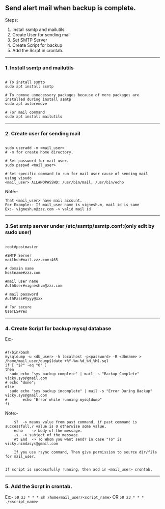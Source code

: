 ## Send alert mail when backup is complete. 

Steps:

1. Install ssmtp and mailutils
2. Create User for sending mail
3. Set SMTP Server
4. Create Script for backup
5. Add the Scrpt in crontab.
----------------------------------------------------------------------------------------------------------

### 1. Install ssmtp and mailutils 
```

# To install ssmtp
sudo apt install ssmtp 

# To remove unnecessory packages because of more packages are installed during install ssmtp
sudo apt autoremove 

# For mail command
sudo apt install mailutils 

```
----------------------------------------------------------------------------------------------------------

### 2. Create user for sending mail 
```

sudo useradd -m <mail_user>
# -m for create home directory.

# Set password for mail user.
sudo passwd <mail_user>

# Set specific command to run for mail user cause of sending mail using visudo
<mail_user> ALL#NOPASSWD: /usr/bin/mail, /usr/bin/echo
```
Note:-
```
That <mail_user> have mail account.
For Example:- If mail_user name is vignesh.m, mail id is same 
Ex:- vignesh.m@zzz.com -> valid mail id
```
----------------------------------------------------------------------------------------------------------

### 3.Set smtp server under /etc/ssmtp/ssmtp.conf:(only edit by sudo user) 
```

root#postmaster

#SMTP Server
mailhub#mail.zzz.com:465

# domain name
hostname#zzz.com

#mail user name
AuthUser#vignesh.m@zzz.com

# mail password
AuthPass#Vyyy@xxx

# For secure
UseTLS#Yes

```
----------------------------------------------------------------------------------------------------------------

### 4. Create Script for backup mysql database 

Ex:-
```

#!/bin/bash
mysqldump -u <db_user> -h localhost -p<password> -R <dbname> > /home/mail_user/dump$(date +%Y-%m-%d_%H_%M).sql
if [ "$?" -eq "0" ]
then
  sudo echo "sys backup complete" | mail -s "Backup Complete" vicky.sys@gmail.com
# echo "done";
else
  sudo echo "sys backup incomplete" | mail -s "Error During Backup" vicky.sys@gmail.com
#       echo "Error while running mysqldump"
fi

```


Note:-

```
	$? 	-> means value from past command, if past command is successfull,? value is 0 otherwise some value.
	echo 	-> body of the message.
	-s	-> subject of the message.
	At End	-> To Whom you want send? in case "To" is vicky.nimdasys@gmail.com 
	
	If you use rsync command, Then give permission to source dir/file for mail_user.


If script is successfully running, then add in <mail_user> crontab. 	 

```
-------------------------------------------------------------------------------------------------------------------------
### 5. Add the Scrpt in crontab.
Ex:-
`50 23 * * * sh /home/mail_user/<script_name>`
OR
`50 23 * * * ./<script_name>`
